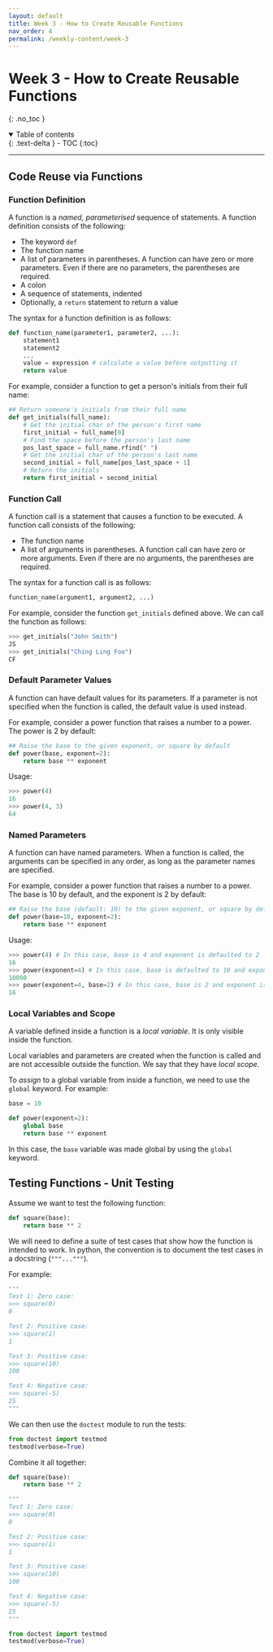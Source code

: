 ```yaml
---
layout: default
title: Week 3 - How to Create Reusable Functions
nav_order: 4
permalink: /weekly-content/week-3
---
```


# Week 3 - How to Create Reusable Functions
{: .no_toc }

<details open markdown="block">
  <summary>
    Table of contents
  </summary>
  {: .text-delta }
- TOC
{:toc}
</details>

<!-- [Do the Practical](../practicals/week-3){: .btn .btn-blue .fs-5 .mb-4 .mb-md-0 .mr-2 } -->

---

## Code Reuse via Functions

### Function Definition

A function is a *named, parameterised* sequence of statements. A function definition consists of the following:

- The keyword `def`
- The function name
- A list of parameters in parentheses. A function can have zero or more parameters. Even if there are no parameters, the parentheses are required.
- A colon
- A sequence of statements, indented
- Optionally, a `return` statement to return a value

The syntax for a function definition is as follows:

```python
def function_name(parameter1, parameter2, ...):
    statement1
    statement2
    ...
    value = expression # calculate a value before outputting it
    return value
```

For example, consider a function to get a person's initials from their full name:

```python
## Return someone's initials from their full name
def get_initials(full_name):
    # Get the initial char of the person's first name
    first_initial = full_name[0]
    # Find the space before the person's last name
    pos_last_space = full_name.rfind(" ")
    # Get the initial char of the person's last name
    second_initial = full_name[pos_last_space + 1]
    # Return the initials
    return first_initial + second_initial
```

### Function Call

A function call is a statement that causes a function to be executed. A function call consists of the following:
- The function name
- A list of arguments in parentheses. A function call can have zero or more arguments. Even if there are no arguments, the parentheses are required.

The syntax for a function call is as follows:

```python
function_name(argument1, argument2, ...)
```

For example, consider the function `get_initials` defined above. We can call the function as follows:

```python
>>> get_initials("John Smith")
JS
>>> get_initials("Ching Ling Foo")
CF
```

### Default Parameter Values

A function can have default values for its parameters. If a parameter is not specified when the function is called, the default value is used instead.

For example, consider a power function that raises a number to a power. The power is 2 by default:

```python
## Raise the base to the given exponent, or square by default
def power(base, exponent=2):
    return base ** exponent
```

Usage:

```python
>>> power(4)
16
>>> power(4, 3)
64
```

### Named Parameters

A function can have named parameters. When a function is called, the arguments can be specified in any order, as long as the parameter names are specified.

For example, consider a power function that raises a number to a power. The base is 10 by default, and the exponent is 2 by default:

```python
## Raise the base (default: 10) to the given exponent, or square by default
def power(base=10, exponent=2):
    return base ** exponent
```

Usage:

```python
>>> power(4) # In this case, base is 4 and exponent is defaulted to 2
16
>>> power(exponent=4) # In this case, base is defaulted to 10 and exponent is 4
10000
>>> power(exponent=4, base=2) # In this case, base is 2 and exponent is 4. Note the different order of the arguments
16
```

### Local Variables and Scope

A variable defined inside a function is a *local variable*. It is only visible inside the function.

Local variables and parameters are created when the function is called and are not accessible outside the function. We say that they have *local scope*.

To *assign* to a global variable from inside a function, we need to use the `global` keyword. For example:

```python
base = 10

def power(exponent=2):
    global base
    return base ** exponent
```

In this case, the `base` variable was made global by using the `global` keyword.

## Testing Functions - Unit Testing

Assume we want to test the following function:

```python
def square(base):
    return base ** 2
```

We will need to define a suite of test cases that show how the function is intended to work. In python, the convention is to document the test cases in a docstring (`"""..."""`).

For example:

```python
"""
Test 1: Zero case:
>>> square(0)
0

Test 2: Positive case:
>>> square(1)
1

Test 3: Positive case:
>>> square(10)
100

Test 4: Negative case:
>>> square(-5)
25
"""
```

We can then use the `doctest` module to run the tests:

```python
from doctest import testmod
testmod(verbose=True)
```

Combine it all together:

```python
def square(base):
    return base ** 2

"""
Test 1: Zero case:
>>> square(0)
0

Test 2: Positive case:
>>> square(1)
1

Test 3: Positive case:
>>> square(10)
100

Test 4: Negative case:
>>> square(-5)
25
"""

from doctest import testmod
testmod(verbose=True)
```